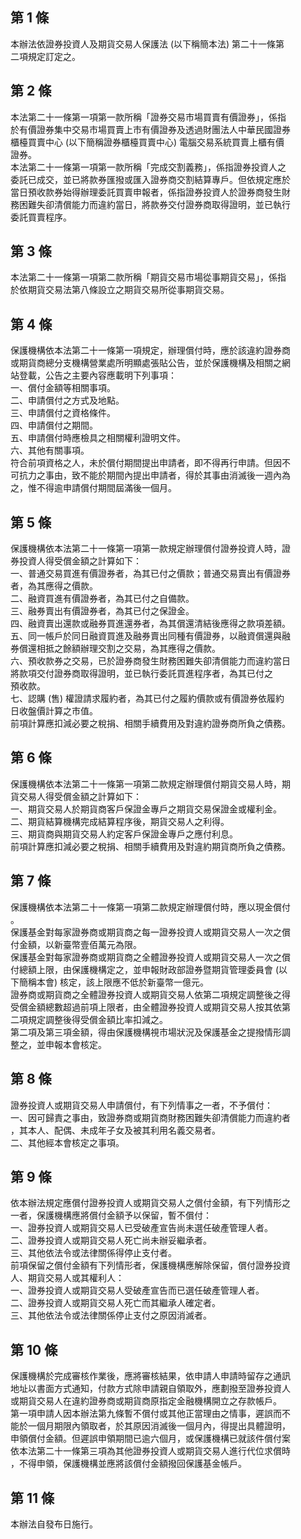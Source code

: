 第 1 條
-------
本辦法依證券投資人及期貨交易人保護法 (以下稱簡本法) 第二十一條第  
二項規定訂定之。

第 2 條
-------
本法第二十一條第一項第一款所稱「證券交易市場買賣有價證券」，係指  
於有價證券集中交易市場買賣上市有價證券及透過財團法人中華民國證券  
櫃檯買賣中心 (以下簡稱證券櫃檯買賣中心) 電腦交易系統買賣上櫃有價  
證券。  
本法第二十一條第一項第一款所稱「完成交割義務」，係指證券投資人之  
委託已成交，並已將款券匯撥或匯入證券商交割結算專戶。但依規定應於  
當日預收款券始得辦理委託買賣申報者，係指證券投資人於證券商發生財  
務困難失卻清償能力而違約當日，將款券交付證券商取得證明，並已執行  
委託買賣程序。

第 3 條
-------
本法第二十一條第一項第二款所稱「期貨交易市場從事期貨交易」，係指  
於依期貨交易法第八條設立之期貨交易所從事期貨交易。

第 4 條
-------
保護機構依本法第二十一條第一項規定，辦理償付時，應於該違約證券商  
或期貨商總分支機構營業處所明顯處張貼公告，並於保護機構及相關之網  
站登載，公告之主要內容應載明下列事項：  
一、償付金額等相關事項。  
二、申請償付之方式及地點。  
三、申請償付之資格條件。  
四、申請償付之期間。  
五、申請償付時應檢具之相關權利證明文件。  
六、其他有關事項。  
符合前項資格之人，未於償付期間提出申請者，即不得再行申請。但因不  
可抗力之事由，致不能於期間內提出申請者，得於其事由消滅後一週內為  
之，惟不得逾申請償付期間屆滿後一個月。

第 5 條
-------
保護機構依本法第二十一條第一項第一款規定辦理償付證券投資人時，證  
券投資人得受償金額之計算如下：  
一、普通交易買進有價證券者，為其已付之價款；普通交易賣出有價證券  
    者，為其應得之價款。  
二、融資買進有價證券者，為其已付之自備款。  
三、融券賣出有價證券者，為其已付之保證金。  
四、融資賣出還款或融券買進還券者，為其償還清結後應得之款項差額。  
五、同一帳戶於同日融資買進及融券賣出同種有價證券，以融資償還與融  
    券償還相抵之餘額辦理交割之交易，為其應得之價款。  
六、預收款券之交易，已於證券商發生財務困難失卻清償能力而違約當日  
    將款項交付證券商取得證明，並已執行委託買進程序者，為其已付之  
    預收款。  
七、認購 (售) 權證請求履約者，為其已付之履約價款或有價證券依履約  
    日收盤價計算之市值。  
前項計算應扣減必要之稅捐、相關手續費用及對違約證券商所負之債務。

第 6 條
-------
保護機構依本法第二十一條第一項第二款規定辦理償付期貨交易人時，期  
貨交易人得受償金額之計算如下：  
一、期貨交易人於期貨商客戶保證金專戶之期貨交易保證金或權利金。  
二、期貨結算機構完成結算程序後，期貨交易人之利得。  
三、期貨商與期貨交易人約定客戶保證金專戶之應付利息。  
前項計算應扣減必要之稅捐、相關手續費用及對違約期貨商所負之債務。

第 7 條
-------
保護機構依本法第二十一條第一項第二款規定辦理償付時，應以現金償付  
。  
保護基金對每家證券商或期貨商之每一證券投資人或期貨交易人一次之償  
付金額，以新臺幣壹佰萬元為限。  
保護基金對每家證券商或期貨商之全體證券投資人或期貨交易人一次之償  
付總額上限，由保護機構定之，並申報財政部證券暨期貨管理委員會 (以  
下簡稱本會) 核定，該上限應不低於新臺幣一億元。  
證券商或期貨商之全體證券投資人或期貨交易人依第二項規定調整後之得  
受償金額總數超過前項上限者，由全體證券投資人或期貨交易人按其依第  
二項規定調整後得受償金額比率扣減之。  
第二項及第三項金額，得由保護機構視市場狀況及保護基金之提撥情形調  
整之，並申報本會核定。

第 8 條
-------
證券投資人或期貨交易人申請償付，有下列情事之一者，不予償付：  
一、因可歸責之事由，致證券商或期貨商財務困難失卻清償能力而違約者  
    ，其本人、配偶、未成年子女及被其利用名義交易者。  
二、其他經本會核定之事項。

第 9 條
-------
依本辦法規定應償付證券投資人或期貨交易人之償付金額，有下列情形之  
一者，保護機構應將償付金額予以保留，暫不償付：  
一、證券投資人或期貨交易人已受破產宣告尚未選任破產管理人者。  
二、證券投資人或期貨交易人死亡尚未辦妥繼承者。  
三、其他依法令或法律關係得停止支付者。  
前項保留之償付金額有下列情形者，保護機構應解除保留，償付證券投資  
人、期貨交易人或其權利人：  
一、證券投資人或期貨交易人受破產宣告而已選任破產管理人者。  
二、證券投資人或期貨交易人死亡而其繼承人確定者。  
三、其他依法令或法律關係停止支付之原因消滅者。

第 10 條
--------
保護機構於完成審核作業後，應將審核結果，依申請人申請時留存之通訊  
地址以書面方式通知，付款方式除申請親自領取外，應劃撥至證券投資人  
或期貨交易人在違約證券商或期貨商原指定金融機構開立之存款帳戶。  
第一項申請人因本辦法第九條暫不償付或其他正當理由之情事，遲誤而不  
能於一個月期限內領取者，於其原因消滅後一個月內，得提出具體證明，  
申領償付金額。但遲誤申領期間已逾六個月，或保護機構已就該件償付案  
依本法第二十一條第三項為其他證券投資人或期貨交易人進行代位求償時  
，不得申領，保護機構並應將該償付金額撥回保護基金帳戶。

第 11 條
--------
本辦法自發布日施行。

